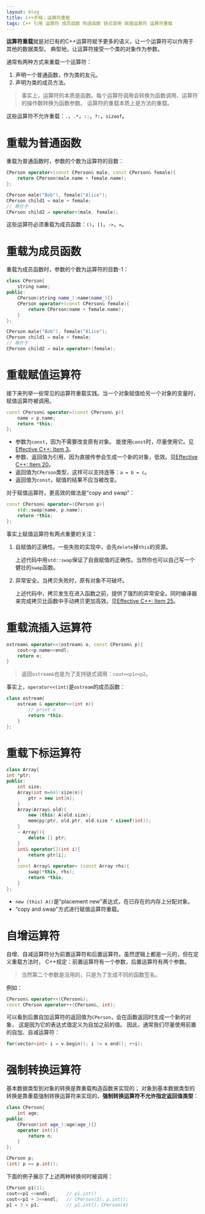 ```yaml
---
layout: blog 
title: C++手稿：运算符重载
tags: C++ 引用 运算符 成员函数 构造函数 链式调用 赋值运算符 运算符重载
---
```


**运算符重载**就是对已有的C++运算符赋予更多的语义，让一个运算符可以作用于其他的数据类型。
典型地，让运算符接受一个类的对象作为参数。

通常有两种方式来重载一个运算符：

1. 声明一个普通函数，作为类的友元。
2. 声明为类的成员方法。

> 事实上，运算符的本质是函数。每个运算符调用会转换为函数调用，运算符的操作数转换为函数参数。
> 运算符的重载本质上是方法的重载。

这些运算符不允许重载：`.`，`.*`，`::`，`?:`，`sizeof`。

# 重载为普通函数

重载为普通函数时，参数的个数为运算符的目数：

```cpp
CPerson operator+(const CPerson& male, const CPerson& female){
    return CPerson(male.name + female.name);
};

CPerson male("Bob"), female("Alice");
CPerson child1 = male + female;
// 等价于
CPerson child2 = operator+(male, female);
```

这些运算符必须重载为成员函数：`()`，`[]`，`->`，`=`。

# 重载为成员函数

重载为成员函数时，参数的个数为运算符的目数-1：

```cpp
class CPerson{
    string name;
public:
    CPerson(string name_):name(name_){}
    CPerson operator+(const CPerson& female){
        return CPerson(name + female.name);
    }
};

CPerson male("Bob"), female("Alice");
CPerson child1 = male + female;
// 等价于
CPerson child2 = male.operator+(female);
```

<!--more-->

# 重载赋值运算符

接下来列举一些常见的运算符重载实践。当一个对象赋值给另一个对象的变量时，赋值运算符被调用。

```cpp
const CPerson& operator=(const CPerson& p){
    name = p.name;
    return *this;
};
```

* 参数为`const`，因为不需要改变原有对象。 能使用`const`时，尽量使用它。见[Effective C++: Item 3][item3]。
* 参数、返回值为引用，因为直接传参会生成一个新的对象，低效。见[Effective C++: Item 20][item20]。
* 返回值为`CPerson`类型，这样可以支持连等：`a = b = c`。
* 返回值为`const`，赋值的结果不应当被改变。

对于赋值运算符，更高效的做法是“copy and swap”：

```cpp
const CPerson& operator=(CPerson p){
    std::swap(name, p.name);
    return *this;
};
```

事实上赋值运算符有两点重要的关注：

1. 自赋值的正确性。一些失败的实现中，会先`delete`掉`this`的资源。

    上述代码中用`std::swap`保证了自我赋值的正确性。当然你也可以自己写一个健壮的`swap`函数。

2. 异常安全。当拷贝失败时，原有对象不可破坏。

    上述代码中，拷贝发生在进入函数之前，提供了强烈的异常安全。同时编译器来完成拷贝比函数中手动拷贝更加高效。见[Effective C++: Item 25][item25]。

# 重载流插入运算符

```cpp
ostream& operator<<(ostream& o, const CPerson& p){
    cout<<p.name<<endl;
    return o;
}
```

> 返回`ostream&`也是为了支持链式调用：`cout<<p1<<p2`。

事实上，`operator<<(int)`是`ostream`的成员函数：

```cpp
class ostream{
    ostream & operator<<(int n){
        // print n
        return *this;
    }
};
```

# 重载下标运算符

```cpp
class Array{
int *ptr;
public:
    int size;
    Array(int n=64):size(n){
        ptr = new int[n];
    }
    Array(Array& old){
        new (this) A(old.size);
        memcpy(ptr, old.ptr, old.size * sizeof(int));
    }
    ~ Array(){
        delete [] ptr;
    }
    int& operator[](int i){
        return ptr[i];
    }
    const Array& operator= (const Array rhs){
        swap(*this, rhs);
        return *this;
    }
};
```

* `new (this) A()`是“placement new”表达式，在已存在的内存上分配对象。
* “copy and swap”方式进行赋值运算符重载。

# 自增运算符

自增、自减运算符分为前置运算符和后置运算符。虽然逻辑上都是一元的，但在定义重载方法时，
C++规定：前置运算符有一个参数，后置运算符有两个参数。

> 当然第二个参数是没用的，只是为了生成不同的函数签名。

例如：

```cpp
CPerson& operator++(CPerson&);
const CPerson operator++(CPerson&, int);
```

可以看到后置自加运算符的返回值为`CPerson`，会在函数返回时生成一个新的对象，
这是因为它的表达式值定义为自加之前的值。
因此，通常我们尽量使用前置的自加、自减运算符：

```cpp
for(vector<int> i = v.begin(); i != v.end(); ++i);
```

# 强制转换运算符

基本数据类型到对象的转换是靠重载构造函数来实现的；
对象到基本数据类型的转换是靠重载强制转换运算符来实现的，**强制转换运算符不允许指定返回值类型**：

```cpp
class CPerson{
    int age;
public:
    CPerson(int age_):age(age_){}
    operator int(){ 
        return n;
    }
};

CPerson p;
(int) p == p.int();
```

下面的例子展示了上述两种转换何时被调用：

```cpp
CPerson p1(1);
cout<<p1 <<endl;      // p1.int()
cout<<p1 + 3<<endl;   // CPerson(3)，p.int();
p1 = 3 + p1;          // p1.int()，CPerson(4)
```

[item3]: /2015/07/21/effective-cpp-3.html
[item20]: /2015/08/13/effective-cpp-20.html
[item25]: /2015/08/23/effective-cpp-25.html
